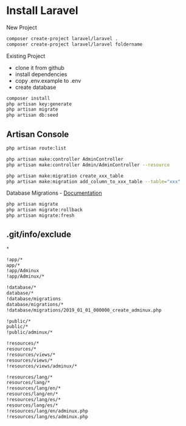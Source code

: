 # Install Laravel
New Project
```sh
composer create-project laravel/laravel .
composer create-project laravel/laravel foldername
```
Existing Project
- clone it from github
- install dependencies
- copy .env.example to .env
- create database
```sh
composer install
php artisan key:generate
php artisan migrate
php artisan db:seed
```

## Artisan Console
```sh
php artisan route:list

php artisan make:controller AdminController
php artisan make:controller Admin/AdminController --resource

php artisan make:migration create_xxx_table
php artisan make:migration add_column_to_xxx_table --table="xxx"
```

Database Migrations - <a href="http://laravel.com/docs/migrations">Documentation</a>
```sh
php artisan migrate
php artisan migrate:rollback
php artisan migrate:fresh
```

## .git/info/exclude
```sh
*

!app/*
app/*
!app/Adminux
!app/Adminux/*

!database/*
database/*
!database/migrations
database/migrations/*
!database/migrations/2019_01_01_000000_create_adminux.php

!public/*
public/*
!public/adminux/*

!resources/*
resources/*
!resources/views/*
resources/views/*
!resources/views/adminux/*

!resources/lang/*
resources/lang/*
!resources/lang/en/*
resources/lang/en/*
!resources/lang/es/*
resources/lang/es/*
!resources/lang/en/adminux.php
!resources/lang/es/adminux.php
```
